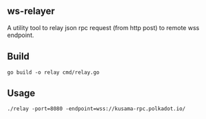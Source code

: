 ## ws-relayer

A utility tool to relay json rpc request (from http post) to remote wss endpoint.

## Build

`go build -o relay cmd/relay.go`

## Usage

`./relay -port=8080 -endpoint=wss://kusama-rpc.polkadot.io/`
